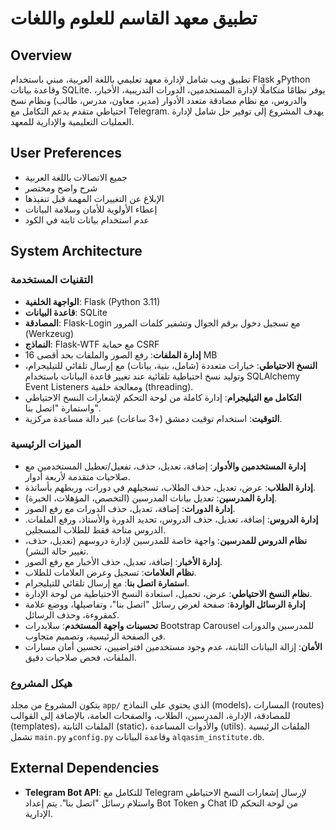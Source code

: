 # تطبيق معهد القاسم للعلوم واللغات

## Overview
تطبيق ويب شامل لإدارة معهد تعليمي باللغة العربية، مبني باستخدام Flask وPython وقاعدة بيانات SQLite. يوفر نظامًا متكاملًا لإدارة المستخدمين، الدورات التدريبية، الأخبار، والدروس، مع نظام مصادقة متعدد الأدوار (مدير، معاون، مدرس، طالب) ونظام نسخ احتياطي متقدم يدعم التكامل مع Telegram. يهدف المشروع إلى توفير حل شامل لإدارة العمليات التعليمية والإدارية للمعهد.

## User Preferences
- جميع الاتصالات باللغة العربية
- شرح واضح ومختصر
- الإبلاغ عن التغييرات المهمة قبل تنفيذها
- إعطاء الأولوية للأمان وسلامة البيانات
- عدم استخدام بيانات ثابتة في الكود

## System Architecture

### التقنيات المستخدمة
- **الواجهة الخلفية**: Flask (Python 3.11)
- **قاعدة البيانات**: SQLite
- **المصادقة**: Flask-Login مع تسجيل دخول برقم الجوال وتشفير كلمات المرور (Werkzeug)
- **النماذج**: Flask-WTF مع حماية CSRF
- **إدارة الملفات**: رفع الصور والملفات بحد أقصى 16 MB
- **النسخ الاحتياطي**: خيارات متعددة (شامل، بنية، بيانات) مع إرسال تلقائي للتيليجرام، وتوليد نسخ احتياطية تلقائية عند تغيير قاعدة البيانات باستخدام SQLAlchemy Event Listeners ومعالجة خلفية (threading).
- **التكامل مع التيليجرام**: إدارة كاملة من لوحة التحكم لإشعارات النسخ الاحتياطي واستمارة "اتصل بنا".
- **التوقيت**: استخدام توقيت دمشق (+3 ساعات) عبر دالة مساعدة مركزية.

### الميزات الرئيسية
- **إدارة المستخدمين والأدوار**: إضافة، تعديل، حذف، تفعيل/تعطيل المستخدمين مع صلاحيات متقدمة لأربعة أدوار.
- **إدارة الطلاب**: عرض، تعديل، حذف الطلاب، تسجيلهم في دورات، وربطهم بأساتذة.
- **إدارة المدرسين**: تعديل بيانات المدرسين (التخصص، المؤهلات، الخبرة).
- **إدارة الدورات**: إضافة، تعديل، حذف الدورات مع رفع الصور.
- **إدارة الدروس**: إضافة، تعديل، حذف الدروس، تحديد الدورة والأستاذ، ورفع الملفات. الدروس متاحة فقط للطلاب المسجلين.
- **نظام الدروس للمدرسين**: واجهة خاصة للمدرسين لإدارة دروسهم (تعديل، حذف، تغيير حالة النشر).
- **إدارة الأخبار**: إضافة، تعديل، حذف الأخبار مع رفع الصور.
- **نظام العلامات**: تسجيل وعرض العلامات للطلاب.
- **استمارة اتصل بنا**: مع إرسال تلقائي للتيليجرام.
- **نظام النسخ الاحتياطي**: عرض، تحميل، استعادة النسخ الاحتياطية من لوحة الإدارة.
- **إدارة الرسائل الواردة**: صفحة لعرض رسائل "اتصل بنا"، وتفاصيلها، ووضع علامة كمقروءة، وحذف الرسائل.
- **تحسينات واجهة المستخدم**: سلايدرات Bootstrap Carousel للمدرسين والدورات في الصفحة الرئيسية، وتصميم متجاوب.
- **الأمان**: إزالة البيانات الثابتة، عدم وجود مستخدمين افتراضيين، تحسين أمان مسارات الملفات، فحص صلاحيات دقيق.

### هيكل المشروع
يتكون المشروع من مجلد `app/` الذي يحتوي على النماذج (models)، المسارات (routes) للمصادقة، الإدارة، المدرسين، الطلاب، والصفحات العامة، بالإضافة إلى القوالب (templates)، الملفات الثابتة (static)، والأدوات المساعدة (utils). الملفات الرئيسية تشمل `main.py` و`config.py` وقاعدة البيانات `alqasim_institute.db`.

## External Dependencies
- **Telegram Bot API**: للتكامل مع Telegram لإرسال إشعارات النسخ الاحتياطي واستلام رسائل "اتصل بنا". يتم إعداد Bot Token و Chat ID من لوحة التحكم الإدارية.
